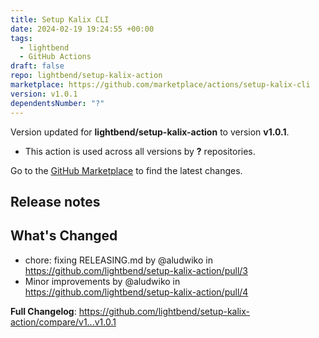 ```yaml
---
title: Setup Kalix CLI
date: 2024-02-19 19:24:55 +00:00
tags:
  - lightbend
  - GitHub Actions
draft: false
repo: lightbend/setup-kalix-action
marketplace: https://github.com/marketplace/actions/setup-kalix-cli
version: v1.0.1
dependentsNumber: "?"
---
```



Version updated for **lightbend/setup-kalix-action** to version **v1.0.1**.
- This action is used across all versions by **?** repositories.

Go to the [GitHub Marketplace](https://github.com/marketplace/actions/setup-kalix-cli) to find the latest changes.

## Release notes

## What's Changed
* chore: fixing RELEASING.md by @aludwiko in https://github.com/lightbend/setup-kalix-action/pull/3
* Minor improvements by @aludwiko in https://github.com/lightbend/setup-kalix-action/pull/4


**Full Changelog**: https://github.com/lightbend/setup-kalix-action/compare/v1...v1.0.1
